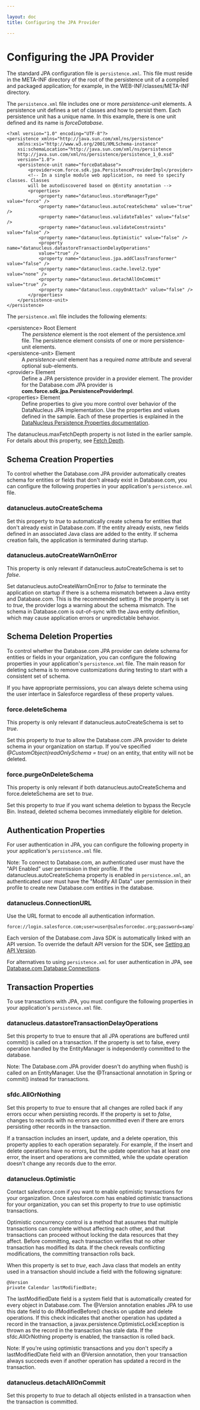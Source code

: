 ```yaml
---

layout: doc
title: Configuring the JPA Provider

---
```

# Configuring the JPA Provider

The standard JPA configuration file is `persistence.xml`. This file must reside in the META-INF directory of the root of the persistence unit of a compiled and packaged application; for example, in the WEB-INF/classes/META-INF directory.

The `persistence.xml` file includes one or more *persistence-unit* elements. A persistence unit defines a set of classes and how
to persist them. Each persistence unit has a unique name. In this example, there is one unit defined and its name is *forceDatabase*.

    <?xml version="1.0" encoding="UTF-8"?>
    <persistence xmlns="http://java.sun.com/xml/ns/persistence"
        xmlns:xsi="http://www.w3.org/2001/XMLSchema-instance"
        xsi:schemaLocation="http://java.sun.com/xml/ns/persistence
        http://java.sun.com/xml/ns/persistence/persistence_1_0.xsd"
        version="1.0">
        <persistence-unit name="forceDatabase">
            <provider>com.force.sdk.jpa.PersistenceProviderImpl</provider>
            <!-- In a single module web application, no need to specify classes. Classes
            will be autodiscovered based on @Entity annotation -->
            <properties>
                <property name="datanucleus.storeManagerType" value="force" />
                <property name="datanucleus.autoCreateSchema" value="true" />
                <property name="datanucleus.validateTables" value="false" />
                <property name="datanucleus.validateConstraints" value="false" />
                <property name="datanucleus.Optimistic" value="false" />
                <property name="datanucleus.datastoreTransactionDelayOperations"
                value="true" />
                <property name="datanucleus.jpa.addClassTransformer" value="false" />
                <property name="datanucleus.cache.level2.type" value="none" />
                <property name="datanucleus.detachAllOnCommit" value="true" />
                <property name="datanucleus.copyOnAttach" value="false" />
            </properties>
        </persistence-unit>
    </persistence>
    
The `persistence.xml` file includes the following elements:

<dl>
  
  <dt>&lt;persistence> Root Element</dt>
    <dd>The <em>persistence</em> element is the root element of the persistence.xml file. The persistence
element consists of one or more persistence-unit elements.</dd>
  <dt>&lt;persistence-unit> Element</dt>
    <dd>A <em>persistence-unit</em> element has a required <em>name</em> attribute and several optional sub-elements.</dd>
  <dt>&lt;provider> Element</dt>
    <dd>Define a JPA persistence provider in a provider element. The provider for the Database.com JPA provider is
<b>com.force.sdk.jpa.PersistenceProviderImpl</b>.</dd>
  <dt>&lt;properties> Element</dt>
    <dd>Define properties to give you more control over behavior of the DataNucleus JPA implementation. Use the properties
and values defined in the sample. Each of these properties is explained in the <a href="http://www.datanucleus.org/products/accessplatform/persistence_properties.html">DataNucleus Persistence Properties
documentation</a>.</dd>
</dl>

The datanucleus.maxFetchDepth property is not listed in the earlier sample. For details about this property, see [Fetch Depth](jpa-queries#fetchDepth).

<a name="schemaProps"> </a>
## Schema Creation Properties

To control whether the Database.com JPA provider automatically creates schema for entities or fields that don't already exist in Database.com, you can configure the following properties in your application's `persistence.xml` file.

### datanucleus.autoCreateSchema
Set this property to *true* to automatically create schema for entities that don't already exist in Database.com. If the entity already exists, new fields defined in an associated Java class are added to the entity. If schema creation fails, the application is terminated during startup.

### datanucleus.autoCreateWarnOnError
This property is only relevant if datanucleus.autoCreateSchema is set to *false*.

Set datanucleus.autoCreateWarnOnError to *false* to terminate the application on startup if there is a schema mismatch
between a Java entity and Database.com. This is the recommended setting. If the property is set to *true*, the
provider logs a warning about the schema mismatch. The schema in Database.com is out-of-sync with the Java
entity definition, which may cause application errors or unpredictable behavior.

<a name="schemaDeleteProps"> </a>
## Schema Deletion Properties

To control whether the Database.com JPA provider can delete schema for entities or fields in your organization, you can configure the following properties in your application's `persistence.xml` file. The main reason for deleting schema is to remove customizations during testing to start with a consistent set of schema.

If you have appropriate permissions, you can always delete schema using the user interface in Salesforce regardless of these property values.

### force.deleteSchema
This property is only relevant if datanucleus.autoCreateSchema is set to *true*.

Set this property to *true* to allow the Database.com JPA provider to delete schema in your organization on startup. If you've specified *@CustomObject(readOnlySchema = true)* on an entity, that entity will not be deleted.

### force.purgeOnDeleteSchema
This property is only relevant if both datanucleus.autoCreateSchema and force.deleteSchema are set to *true*.

Set this property to *true* if you want schema deletion to bypass the Recycle Bin. Instead, deleted schema becomes immediately eligible for deletion.

<a name="authProps"> </a>
## Authentication Properties

For user authentication in JPA, you can configure the following property in your application's `persistence.xml` file.

Note: To connect to Database.com, an authenticated user must have the "API Enabled" user permission in
their profile. If the datanucleus.autoCreateSchema property is enabled in `persistence.xml`, an authenticated
user must have the "Modify All Data" user permission in their profile to create new Database.com entities in the database.

### datanucleus.ConnectionURL
Use the URL format to encode all authentication information.

    force://login.salesforce.com;user=user@salesforcedoc.org;password=samplePassword

Each version of the Database.com Java SDK is automatically linked with an API version. To override the default API version
for the SDK, see <a href="connection-url#setAPIversion">Setting an API Version</a>.

For alternatives to using `persistence.xml` for user authentication in JPA, see [Database.com Database Connections](connection-url).

<a name="transProps"> </a>
## Transaction Properties

To use transactions with JPA, you must configure the following properties in your application's `persistence.xml` file.

### datanucleus.datastoreTransactionDelayOperations
Set this property to true to ensure that all JPA operations are buffered until commit() is called on a transaction. If the property is set to false, every operation handled by the EntityManager is independently committed to the database.

Note: The Database.com JPA provider doesn't do anything when flush() is called on an EntityManager. Use the @Transactional annotation in Spring or commit() instead for transactions.

### sfdc.AllOrNothing
Set this property to *true* to ensure that all changes are rolled back if any errors occur when persisting records. If the
property is set to *false*, changes to records with no errors are committed even if there are errors persisting other records
in the transaction.

If a transaction includes an insert, update, and a delete operation, this property applies to each operation separately. For
example, if the insert and delete operations have no errors, but the update operation has at least one error, the insert and
operations are committed, while the update operation doesn't change any records due to the error.

### datanucleus.Optimistic
Contact salesforce.com if you want to enable optimistic transactions for your organization. Once salesforce.com has enabled optimistic transactions for your organization, you can set this property to *true* to use optimistic transactions.

Optimistic concurrency control is a method that assumes that
multiple transactions can complete without affecting each other, and that transactions can proceed without locking the
data resources that they affect. Before committing, each transaction verifies that no other transaction has modified its
data. If the check reveals conflicting modifications, the committing transaction rolls back.

When this property is set to *true*, each Java class that models an entity used in a transaction should include a field with
the following signature:

    @Version
    private Calendar lastModifiedDate;

The lastModifiedDate field is a system field that is automatically created for every object in Database.com.
The @Version annotation enables JPA to use this date field to do ifModifiedBefore() checks on update and
delete operations. If this check indicates that another operation has updated a record in the transaction, a
javax.persistence.OptimisticLockException is thrown as the record in the transaction has stale data. If the
sfdc.AllOrNothing property is enabled, the transaction is rolled back.

Note: If you're using optimistic transactions and you don't specify a lastModifiedDate field with an @Version annotation, then your transaction  always succeeds even if another operation has updated a record in the transaction.

### datanucleus.detachAllOnCommit
Set this property to *true* to detach all objects enlisted in a transaction when the transaction is committed.
